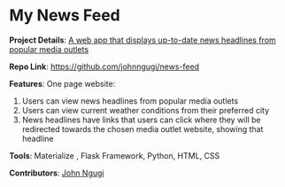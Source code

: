 # My News Feed

**Project Details**: [A web app that displays up-to-date news headlines from popular media outlets](https://mynewsfeed.herokuapp.com/)

**Repo Link**: https://github.com/johnngugi/news-feed

**Features**: One page website:  
1. Users can view news headlines from popular media outlets  
2. Users can view current weather conditions from their preferred city  
3. News headlines have links that users can click where they will be redirected towards the chosen media outlet website, showing that headline
    

**Tools**: Materialize , Flask Framework, Python, HTML, CSS

**Contributors**: [John Ngugi](https://github.com/johnngugi)